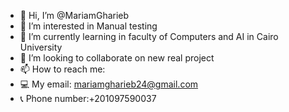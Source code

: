 - 👋 Hi, I’m @MariamGharieb
- 👀 I’m interested in Manual testing
- 🌱 I’m currently learning in faculty of Computers and AI in Cairo University
- 💞️ I’m looking to collaborate on new real project
- 📫 How to reach me:
- 💻 My email: mariamgharieb24@gmail.com
- 📞 Phone number:+201097590037

<!---
MariamGharieb/MariamGharieb is a ✨ special ✨ repository because its `README.md` (this file) appears on your GitHub profile.
You can click the Preview link to take a look at your changes.
--->
